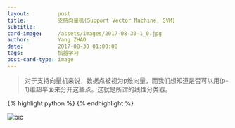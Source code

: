 ```yaml
---
layout:         post
title:          支持向量机(Support Vector Machine, SVM)
subtitle:       
card-image:     /assets/images/2017-08-30-1_0.jpg
author:         Yang ZHAO
date:           2017-08-30 01:00:00
tags:           机器学习
post-card-type: image
---
```


>对于支持向量机来说，数据点被视为p维向量，而我们想知道是否可以用(p-1)维超平面来分开这些点。这就是所谓的线性分类器。

{% highlight python %}
{% endhighlight %}

![pic](/assets/images/2017-08-28-MNIST数据集与Convolutional-Neural-Network_14.png)
